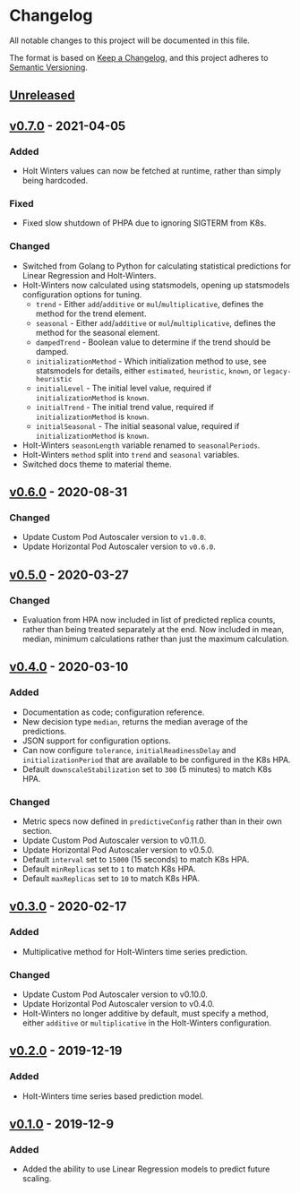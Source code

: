 # Changelog
All notable changes to this project will be documented in this file.

The format is based on [Keep a Changelog](https://keepachangelog.com/en/1.0.0/), and this project adheres to [Semantic
Versioning](https://semver.org/spec/v2.0.0.html).

## [Unreleased]

## [v0.7.0] - 2021-04-05
### Added
- Holt Winters values can now be fetched at runtime, rather than simply being hardcoded.
### Fixed
- Fixed slow shutdown of PHPA due to ignoring SIGTERM from K8s.
### Changed
- Switched from Golang to Python for calculating statistical predictions for Linear Regression and Holt-Winters.
- Holt-Winters now calculated using statsmodels, opening up statsmodels configuration options for tuning.
  - `trend` - Either `add`/`additive` or `mul`/`multiplicative`, defines the method for the trend element.
  - `seasonal` - Either `add`/`additive` or `mul`/`multiplicative`, defines the method for the seasonal element.
  - `dampedTrend` - Boolean value to determine if the trend should be damped.
  - `initializationMethod` - Which initialization method to use, see statsmodels for details, either `estimated`,
  `heuristic`, `known`, or `legacy-heuristic`
  - `initialLevel` - The initial level value, required if `initializationMethod` is `known`.
  - `initialTrend` - The initial trend value, required if `initializationMethod` is `known`.
  - `initialSeasonal` - The initial seasonal value, required if `initializationMethod` is `known`.
- Holt-Winters `seasonLength` variable renamed to `seasonalPeriods`.
- Holt-Winters `method` split into `trend` and `seasonal` variables.
- Switched docs theme to material theme.

## [v0.6.0] - 2020-08-31
### Changed
- Update Custom Pod Autoscaler version to `v1.0.0`.
- Update Horizontal Pod Autoscaler version to `v0.6.0`.

## [v0.5.0] - 2020-03-27
### Changed
- Evaluation from HPA now included in list of predicted replica counts, rather than being treated separately at the end.
Now included in mean, median, minimum calculations rather than just the maximum calculation.

## [v0.4.0] - 2020-03-10
### Added
- Documentation as code; configuration reference.
- New decision type `median`, returns the median average of the predictions.
- JSON support for configuration options.
- Can now configure `tolerance`, `initialReadinessDelay` and `initializationPeriod` that are available to be configured
in the K8s HPA.
- Default `downscaleStabilization` set to `300` (5 minutes) to match K8s HPA.
### Changed
- Metric specs now defined in `predictiveConfig` rather than in their own
  section.
- Update Custom Pod Autoscaler version to v0.11.0.
- Update Horizontal Pod Autoscaler version to v0.5.0.
- Default `interval` set to `15000` (15 seconds) to match K8s HPA.
- Default `minReplicas` set to `1` to match K8s HPA.
- Default `maxReplicas` set to `10` to match K8s HPA.

## [v0.3.0] - 2020-02-17
### Added
- Multiplicative method for Holt-Winters time series prediction.
### Changed
- Update Custom Pod Autoscaler version to v0.10.0.
- Update Horizontal Pod Autoscaler version to v0.4.0.
- Holt-Winters no longer additive by default, must specify a method, either `additive` or `multiplicative` in the
Holt-Winters configuration.

## [v0.2.0] - 2019-12-19
### Added
- Holt-Winters time series based prediction model.

## [v0.1.0] - 2019-12-9
### Added
- Added the ability to use Linear Regression models to predict future scaling.

[Unreleased]:
https://github.com/jthomperoo/predictive-horizontal-pod-autoscaler/compare/v0.7.0...HEAD
[v0.7.0]:
https://github.com/jthomperoo/predictive-horizontal-pod-autoscaler/compare/v0.6.0...v0.7.0
[v0.6.0]:
https://github.com/jthomperoo/predictive-horizontal-pod-autoscaler/compare/v0.5.0...v0.6.0
[v0.5.0]:
https://github.com/jthomperoo/predictive-horizontal-pod-autoscaler/compare/v0.4.0...v0.5.0
[v0.4.0]:
https://github.com/jthomperoo/predictive-horizontal-pod-autoscaler/compare/v0.3.0...v0.4.0
[v0.3.0]:
https://github.com/jthomperoo/predictive-horizontal-pod-autoscaler/compare/v0.2.0...v0.3.0
[v0.2.0]:
https://github.com/jthomperoo/predictive-horizontal-pod-autoscaler/compare/v0.1.0...v0.2.0
[v0.1.0]:
https://github.com/jthomperoo/predictive-horizontal-pod-autoscaler/releases/tag/v0.1.0
